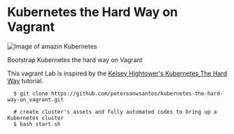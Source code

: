 # Kubernetes the Hard Way on Vagrant

![Image of amazin Kubernetes ](kubernetes_logo.png) 

Bootstrap Kubernetes the hard way on Vagrant

This vagrant Lab is inspired by the [Kelsey Hightower's Kubernetes The Hard Way](https://github.com/kelseyhightower/kubernetes-the-hard-way) tutorial.


```
  $ git clone https://github.com/petersonwsantos/kubernetes-the-hard-way-on_vagrant.git

  # create cluster's assets and fully automated codes to bring up a Kubernetes cluster
  $ bash start.sh

```
